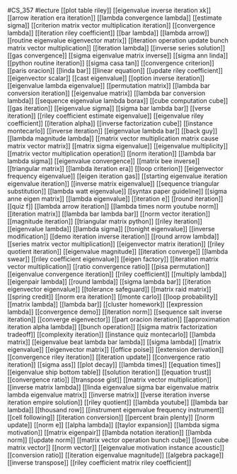 #CS_357
#lecture
[[plot table riley]]
[[eigenvalue inverse iteration xk]]
[[arrow iteration era iteration]]
[[lambda convergence lambda]]
[[estimate sigma]]
[[criterion matrix vector multiplication iteration]]
[[convergence lambda]]
[[iteration riley coefficient]]
[[bar lambda]]
[[lambda arrow]]
[[routine eigenvalue eigenvector matrix]]
[[iteration operation update bunch matrix vector multiplication]]
[[iteration lambda]]
[[inverse series solution]]
[[gas convergence]]
[[sigma eigenvalue matrix inverse]]
[[sigma ann linda]]
[[python routine iteration]]
[[sigma casa tan]]
[[convergence criterion]]
[[paris oracion]]
[[linda bar]]
[[linear equation]]
[[update riley coefficient]]
[[eigenvector scalar]]
[[cast eigenvalue]]
[[option inverse iteration]]
[[eigenvalue lambda eigenvalue]]
[[permutation matrix]]
[[lambda bar conversion iteration]]
[[eigenvalue matrix]]
[[lambda bar conversion lambda]]
[[sequence eigenvalue lambda borax]]
[[cube computation cube]]
[[gas iteration]]
[[eigenvalue sigma]]
[[sigma bar lambda bar]]
[[verse iteration]]
[[riley coefficient estimate eigenvalue]]
[[eigenvalue riley coefficient]]
[[iteration alpha]]
[[inverse factorization cube]]
[[instance montecarlo]]
[[inverse iteration]]
[[eigenvalue lambda bar]]
[[back guy]]
[[lambda magnitude lambda]]
[[matrix vector multiplication matrix cause matrix vector matrix]]
[[matrix sigma eigenvalue]]
[[eigenvalue multiplicity]]
[[matrix vector multiplication operation]]
[[norm iteration]]
[[lambda bar lambda sigma]]
[[eigenvalue convergence]]
[[matrix bee inverse]]
[[triangular matrix]]
[[lambda iteration era]]
[[loop criterion]]
[[eigenvector frequency eigenvalue]]
[[eigen iteration gas]]
[[starting eigenvalue iteration eigenvalue iteration]]
[[inverse matrix eigenvalue]]
[[sequence triangular substitution]]
[[lambda watt eigenvalue]]
[[syntax paper guideline]]
[[sigma anne eigen matrix]]
[[lambda eigenvalue]]
[[iteration e]]
[[round iteration]]
[[quiz f]]
[[lambda arrow iteration]]
[[lambda times norm youtube norm]]
[[iteration matrix]]
[[lambda bar lambda bar]]
[[norm vector iteration]]
[[magnitude iteration]]
[[triangular matrix python]]
[[riley iteration]]
[[eigenvalue lambda]]
[[lambda sigma]]
[[tonight eigenvalue]]
[[inverse modification]]
[[demo iteration inverse iteration]]
[[round arrow lambda]]
[[series matrix vector multiplication]]
[[eigenvector matrix iteration]]
[[riley quotient iteration]]
[[eigenvalue magnitude]]
[[iteration converge]]
[[lambda swear]]
[[riley coefficient eigenvalue]]
[[eigen factory]]
[[iteration matrix vector multiplication]]
[[ratio convergence ratio]]
[[pisa permutation]]
[[eigenvalue convergence iteration]]
[[riley coefficient]]
[[multiply lambda]]
[[eigenpair lambda]]
[[round lambda]]
[[sigma lambda bar]]
[[iteration eigenvector eigenvalue]]
[[tolerance safeguard]]
[[matrix raid matrix]]
[[spring credit]]
[[norm era iteration]]
[[monte carlo]]
[[loop probability]]
[[matrix lambda]]
[[lambda bar]]
[[cluster homework]]
[[expression lambda]]
[[convergence demo]]
[[iteration norm]]
[[sequence salt inverse iteration]]
[[converge eigenvector]]
[[part oracion iteration]]
[[approximation iteration alpha lambda]]
[[bunch operation]]
[[sigma matrix factorization tradeoff]]
[[complexity iteration]]
[[instance quiz montecarlo]]
[[lambda matrix]]
[[eigenvalue beat lambda bar lambda]]
[[sigma lambda]]
[[matrix eigenvalue]]
[[eigenvector matrix]]
[[office poise]]
[[extension derivation]]
[[convergence riley iteration]]
[[iteration update]]
[[convergence ratio iteration]]
[[sigma ass]]
[[plot decay]]
[[lambda times]]
[[equation times]]
[[eigenvalue ship bottom table]]
[[solution iteration]]
[[equation trust]]
[[convergence ratio]]
[[transpose gist]]
[[matrix vector multiplication]]
[[inverse matrix lambda]]
[[linda eigenvalue sigma bar eigenvalue matrix lambda eigenvalue matrix]]
[[inverse matrix]]
[[verse iteration inverse iteration empire solution]]
[[riley quotient]]
[[lambda youtube]]
[[lambda bar lambda]]
[[thousand row]]
[[instrument eigenvalue frequency instrument]]
[[cell following]]
[[iteration conversion]]
[[percent brain plenty]]
[[norm update]]
[[norm e]]
[[alpha lambda]]
[[taylor expansion]]
[[lambda sigma motivation]]
[[matrix eigenpair]]
[[lambda notation iteration]]
[[lambda norm]]
[[update norm]]
[[matrix vector operation bunch cube]]
[[owen cube matrix vector]]
[[norm vector]]
[[eigenvalue motivation instance acoustic]]
[[conversion ratio]]
[[iteration eigenvalue magnitude]]
[[algebra package]]
[[inverse transpose]]
[[riley coefficient matrix riley coefficient]]

